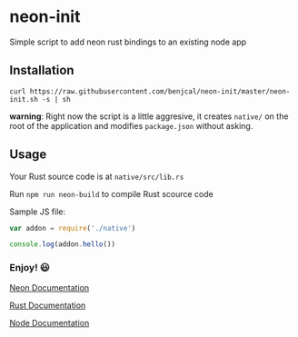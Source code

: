 # neon-init

Simple script to add neon rust bindings to an existing node app

## Installation

`curl https://raw.githubusercontent.com/benjcal/neon-init/master/neon-init.sh -s | sh`

**warning**:
Right now the script is a little aggresive, it creates `native/` on the root
of the application and modifies `package.json` without asking.

## Usage

Your Rust source code is at `native/src/lib.rs`

Run `npm run neon-build` to compile Rust scource code

Sample JS file:
```js
var addon = require('./native')

console.log(addon.hello())
```

### Enjoy! 😃

[Neon Documentation](https://api.neon-bindings.com/neon)

[Rust Documentation](https://doc.rust-lang.org)

[Node Documentation](https://nodejs.org/api)
